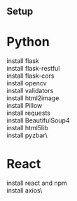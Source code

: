 ## Setup

# Python
install flask\
install flask-restful\
install flask-cors\
install opencv\
install validators\
install html2image\
install Pillow\
install requests\
install BeautifulSoup4\
install html5lib\
install pyzbar\

# React
install react and npm\
install axios\
